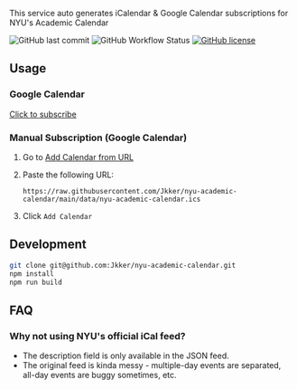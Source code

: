 This service auto generates iCalendar & Google Calendar subscriptions for NYU's Academic Calendar


<div>
<img alt="GitHub last commit" src="https://img.shields.io/github/last-commit/Jkker/nyu-academic-calendar?label=last%20update&style=flat-square">
<img alt="GitHub Workflow Status" src="[https://img.shields.io/github/workflow/status/Jkker/nyu-academic-calendar/Build%20Calendar?style=flat-square](https://img.shields.io/github/actions/workflow/status/Jkker/nyu-academic-calendar/run.yml?branch=main&style=flat-square)">
<a href="https://github.com/Jkker/nyu-academic-calendar/blob/main/LICENSE"><img alt="GitHub license" src="https://img.shields.io/github/license/Jkker/nyu-academic-calendar?style=flat-square"></a>
</div>

## Usage

### Google Calendar

<a href="https://calendar.google.com/calendar/render?cid=sktp959jhf7jdo1vc4v40mpo7r4jqckd@import.calendar.google.com" target="_blank" rel="noreferrer noopener">Click to subscribe</a>


### Manual Subscription (Google Calendar)

1. Go to <a href="https://calendar.google.com/calendar/r/settings/addbyurl" target="_blank" rel="noreferrer noopener">Add Calendar from URL</a>
2. Paste the following URL:

   ```text
   https://raw.githubusercontent.com/Jkker/nyu-academic-calendar/main/data/nyu-academic-calendar.ics
   ```

3. Click `Add Calendar`

## Development

```bash
git clone git@github.com:Jkker/nyu-academic-calendar.git
npm install
npm run build
```

## FAQ

### Why not using NYU's official iCal feed?

- The description field is only available in the JSON feed.
- The original feed is kinda messy - multiple-day events are separated, all-day events are buggy sometimes, etc.
